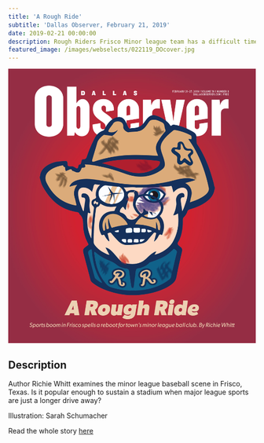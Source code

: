 ```yaml
---
title: 'A Rough Ride'
subtitle: 'Dallas Observer, February 21, 2019'
date: 2019-02-21 00:00:00
description: Rough Riders Frisco Minor league team has a difficult time attracting fans
featured_image: /images/webselects/022119_DOcover.jpg
---
```


![](/images/webselects/022119_DOcover.jpg)

## Description

Author Richie Whitt examines the minor league baseball scene in Frisco, Texas. Is it popular enough to sustain a stadium when major league sports are just a longer drive away?

Illustration: Sarah Schumacher

Read the whole story [here](https://www.dallasobserver.com/news/friscos-sports-complex-grows-bringing-mixed-blessings-to-roughriders-11567460)
